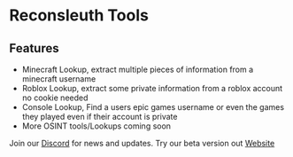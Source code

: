 # Reconsleuth Tools
## Features
- Minecraft Lookup, extract multiple pieces of information from a minecraft username
- Roblox Lookup, extract some private information from a roblox account no cookie needed
- Console Lookup, Find a users epic games username or even the games they played even if their account is private
- More OSINT tools/Lookups coming soon

Join our [Discord](https://discord.gg/SrWb2aEaFp) for news and updates.
Try our beta version out [Website](http://reconsleuth-dev.azurewebsites.net)
